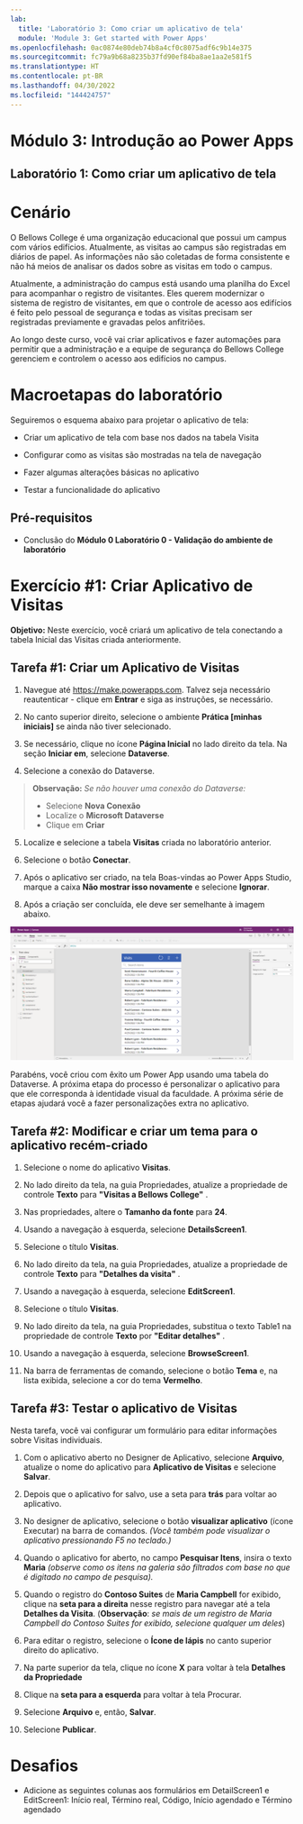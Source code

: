 ```yaml
---
lab:
  title: 'Laboratório 3: Como criar um aplicativo de tela'
  module: 'Module 3: Get started with Power Apps'
ms.openlocfilehash: 0ac0874e80deb74b8a4cf0c8075adf6c9b14e375
ms.sourcegitcommit: fc79a9b68a8235b37fd90ef84ba8ae1aa2e581f5
ms.translationtype: HT
ms.contentlocale: pt-BR
ms.lasthandoff: 04/30/2022
ms.locfileid: "144424757"
---
```

# <a name="module-3-get-started-with-power-apps"></a>Módulo 3: Introdução ao Power Apps
## <a name="lab-1-how-to-build-a-canvas-app"></a>Laboratório 1: Como criar um aplicativo de tela

# <a name="scenario"></a>Cenário

O Bellows College é uma organização educacional que possui um campus com vários edifícios. Atualmente, as visitas ao campus são registradas em diários de papel. As informações não são coletadas de forma consistente e não há meios de analisar os dados sobre as visitas em todo o campus.

Atualmente, a administração do campus está usando uma planilha do Excel para acompanhar o registro de visitantes. Eles querem modernizar o sistema de registro de visitantes, em que o controle de acesso aos edifícios é feito pelo pessoal de segurança e todas as visitas precisam ser registradas previamente e gravadas pelos anfitriões.

Ao longo deste curso, você vai criar aplicativos e fazer automações para permitir que a administração e a equipe de segurança do Bellows College gerenciem e controlem o acesso aos edifícios no campus.

# <a name="high-level-lab-steps"></a>Macroetapas do laboratório

Seguiremos o esquema abaixo para projetar o aplicativo de tela:

-   Criar um aplicativo de tela com base nos dados na tabela Visita

-   Configurar como as visitas são mostradas na tela de navegação

-   Fazer algumas alterações básicas no aplicativo

-   Testar a funcionalidade do aplicativo

## <a name="prerequisites"></a>Pré-requisitos

-   Conclusão do **Módulo 0 Laboratório 0 - Validação do ambiente de laboratório**

# <a name="exercise-1-create-visits-app"></a>Exercício \#1: Criar Aplicativo de Visitas

**Objetivo:** Neste exercício, você criará um aplicativo de tela conectando a tabela Inicial das Visitas criada anteriormente.

## <a name="task-1-create-a-visits-app"></a>Tarefa \#1: Criar um Aplicativo de Visitas

1.  Navegue até <https://make.powerapps.com>. Talvez seja necessário reautenticar - clique em **Entrar** e siga as instruções, se necessário.

2.  No canto superior direito, selecione o ambiente **Prática [minhas iniciais]** se ainda não tiver selecionado.

3.  Se necessário, clique no ícone **Página Inicial** no lado direito da tela. Na seção **Iniciar em**, selecione **Dataverse**.

4.  Selecione a conexão do Dataverse. 

>   **Observação:** *Se não houver uma conexão do Dataverse:*
>   -   Selecione **Nova Conexão**
>   -   Localize o **Microsoft Dataverse**
>   -   Clique em **Criar**

5.  Localize e selecione a tabela **Visitas** criada no laboratório anterior.

6.  Selecione o botão **Conectar**.

7.  Após o aplicativo ser criado, na tela Boas-vindas ao Power Apps Studio, marque a caixa **Não mostrar isso novamente** e selecione **Ignorar**.

8.  Após a criação ser concluída, ele deve ser semelhante à imagem abaixo.

![Aplicativo de tela criado com base nos dados de Visita.](media/2-canvas-app-from-data.png)

Parabéns, você criou com êxito um Power App usando uma tabela do Dataverse. A próxima etapa do processo é personalizar o aplicativo para que ele corresponda à identidade visual da faculdade. A próxima série de etapas ajudará você a fazer personalizações extra no aplicativo.

## <a name="task-2-modify-and-theme-the-newly-created-app"></a>Tarefa \#2: Modificar e criar um tema para o aplicativo recém-criado

1.  Selecione o nome do aplicativo **Visitas**.

3.  No lado direito da tela, na guia Propriedades, atualize a propriedade de controle **Texto** para **"Visitas a Bellows College"** .

4. Nas propriedades, altere o **Tamanho da fonte** para **24**.

4.  Usando a navegação à esquerda, selecione **DetailsScreen1**.

5.  Selecione o título **Visitas**.

6.  No lado direito da tela, na guia Propriedades, atualize a propriedade de controle **Texto** para **"Detalhes da visita"** .

7.  Usando a navegação à esquerda, selecione **EditScreen1**.

8.  Selecione o título **Visitas**.

9.  No lado direito da tela, na guia Propriedades, substitua o texto Table1 na propriedade de controle **Texto** por **"Editar detalhes"** .

10. Usando a navegação à esquerda, selecione **BrowseScreen1**.

11. Na barra de ferramentas de comando, selecione o botão **Tema** e, na lista exibida, selecione a cor do tema **Vermelho**.

## <a name="task-3-test-your-visits-app"></a>Tarefa \#3: Testar o aplicativo de Visitas

Nesta tarefa, você vai configurar um formulário para editar informações sobre Visitas individuais.

1.  Com o aplicativo aberto no Designer de Aplicativo, selecione **Arquivo**, atualize o nome do aplicativo para **Aplicativo de Visitas** e selecione **Salvar**.

2.  Depois que o aplicativo for salvo, use a seta para **trás** para voltar ao aplicativo.

3.  No designer de aplicativo, selecione o botão **visualizar aplicativo** (ícone Executar) na barra de comandos. *(Você também pode visualizar o aplicativo pressionando F5 no teclado.)*

4.  Quando o aplicativo for aberto, no campo **Pesquisar Itens**, insira o texto **Maria**
     *(observe como os itens na galeria são filtrados com base no que é digitado no campo de pesquisa).*

5.  Quando o registro do **Contoso Suites** de **Maria Campbell** for exibido, clique na **seta para a direita** nesse registro para navegar até a tela **Detalhes da Visita**. (**Observação**: *se mais de um registro de Maria Campbell do Contoso Suites for exibido, selecione qualquer um deles*)

6.  Para editar o registro, selecione o **Ícone de lápis** no canto superior direito do aplicativo.

7.  Na parte superior da tela, clique no ícone **X** para voltar à tela **Detalhes da Propriedade**

8.  Clique na **seta para a esquerda** para voltar à tela Procurar.

9. Selecione **Arquivo** e, então, **Salvar**.

10. Selecione **Publicar**.

# <a name="challenges"></a>Desafios

-   Adicione as seguintes colunas aos formulários em DetailScreen1 e EditScreen1: Início real, Término real, Código, Início agendado e Término agendado

